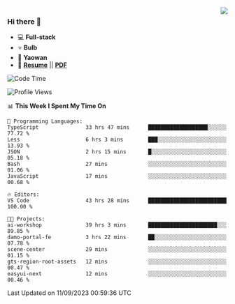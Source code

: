 <img align="right" src="https://github-readme-stats.vercel.app/api?username=LolipopJ&show_icons=true&count_private=true&hide_title=true&include_all_commits=true&theme=vue">

### Hi there 👋

- :computer: **Full-stack**
- :star: **Bulb**
- :pill: **Yaowan**
- :milky_way: [**Resume**](https://lolipopj.github.io/resume/) || [**PDF**](https://cdn.jsdelivr.net/gh/lolipopj/resume/export/resume-en.pdf)

<!--START_SECTION:waka-->
![Code Time](http://img.shields.io/badge/Code%20Time-1%2C637%20hrs%2056%20mins-blue)

![Profile Views](http://img.shields.io/badge/Profile%20Views-1-blue)

📊 **This Week I Spent My Time On** 

```text
💬 Programming Languages: 
TypeScript               33 hrs 47 mins      ███████████████████░░░░░░   77.72 % 
Less                     6 hrs 3 mins        ███░░░░░░░░░░░░░░░░░░░░░░   13.93 % 
JSON                     2 hrs 15 mins       █░░░░░░░░░░░░░░░░░░░░░░░░   05.18 % 
Bash                     27 mins             ░░░░░░░░░░░░░░░░░░░░░░░░░   01.06 % 
JavaScript               17 mins             ░░░░░░░░░░░░░░░░░░░░░░░░░   00.68 % 

🔥 Editors: 
VS Code                  43 hrs 28 mins      █████████████████████████   100.00 % 

🐱‍💻 Projects: 
ai-workshop              39 hrs 3 mins       ██████████████████████░░░   89.85 % 
damo-portal-fe           3 hrs 22 mins       ██░░░░░░░░░░░░░░░░░░░░░░░   07.78 % 
scene-center             29 mins             ░░░░░░░░░░░░░░░░░░░░░░░░░   01.15 % 
gts-region-root-assets   12 mins             ░░░░░░░░░░░░░░░░░░░░░░░░░   00.47 % 
easyui-next              12 mins             ░░░░░░░░░░░░░░░░░░░░░░░░░   00.46 % 
```


 Last Updated on 11/09/2023 00:59:36 UTC
<!--END_SECTION:waka-->
